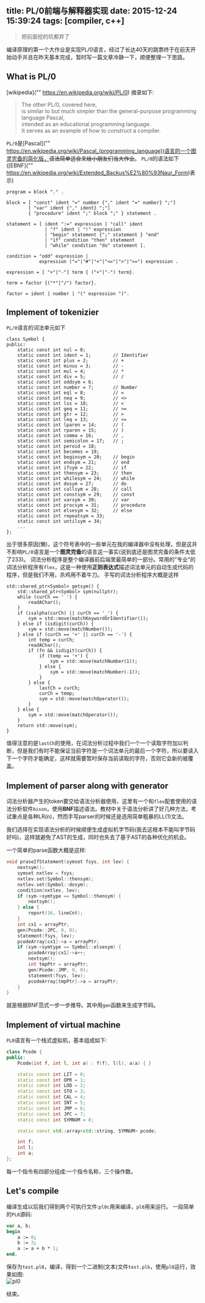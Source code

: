 title: PL/0前端与解释器实现
date: 2015-12-24 15:39:24
tags: [compiler, c++]
---

>把前面挖的坑都弃了

编译原理的第一个大作业是实现PL/0语言，经过了长达40天的跳票终于在前天开始<!--more-->动手并且在昨天基本完成，暂时写一篇文章冷静一下，顺便整理一下思路。

## What is PL/0

[wikipedia]("" https://en.wikipedia.org/wiki/PL/0)
摘录如下:
> The other PL/0, covered here, <br/>
is similar to but much simpler than the general-purpose programming language Pascal, <!--more--><br/>
intended as an educational programming language.<br/>
It serves as an example of how to construct a compiler. <br/>

`PL/0`是[Pascal]("" https://en.wikipedia.org/wiki/Pascal_(programming_language))语言的一个图灵完备的简化版，<s>语法简单适合来给小朋友们当大作业</s>。
`PL/0`的语法如下([EBNF]("" https://en.wikipedia.org/wiki/Extended_Backus%E2%80%93Naur_Form)表示)
```
program = block "." .

block = [ "const" ident "=" number {"," ident "=" number} ";"]
        [ "var" ident {"," ident} ";"]
        { "procedure" ident ";" block ";" } statement .

statement = [ ident ":=" expression | "call" ident 
              | "?" ident | "!" expression 
              | "begin" statement {";" statement } "end" 
              | "if" condition "then" statement 
              | "while" condition "do" statement ].

condition = "odd" expression |
            expression ("="|"#"|"<"|"<="|">"|">=") expression .

expression = [ "+"|"-"] term { ("+"|"-") term}.

term = factor {("*"|"/") factor}.

factor = ident | number | "(" expression ")".
```

## Implement of tokenizier
`PL/0`语言的词法单元如下
```
class Symbol {
public:
    static const int nul = 0;
    static const int ident = 1;        // Identifier
    static const int plus = 2;         // +
    static const int minus = 3;        // -
    static const int mul = 4;          // *
    static const int div = 5;          // /
    static const int oddsym = 6; 
    static const int number = 7;       // Number
    static const int eql = 8;          // =
    static const int neq = 9;          // <>
    static const int lss = 10;         // <
    static const int geq = 11;         // >=
    static const int gtr = 12;         // >
    static const int leq = 13;         // <=
    static const int lparen = 14;      // (
    static const int rparen = 15;      // )
    static const int comma = 16;       // ,
    static const int semicolon = 17;   // ;
    static const int peroid = 18; 
    static const int becomes = 19;
    static const int beginsym = 20;    // begin
    static const int endsym = 21;      // end
    static const int ifsym = 22;       // if
    static const int thensym = 23;     // then
    static const int whilesym = 24;    // while 
    static const int dosym = 27;       // do
    static const int callsym = 28;     // call
    static const int constsym = 29;    // const
    static const int varsym = 30;      // var
    static const int procsym = 31;     // procedure
    static const int elsesym = 32;     // else
    static const int repeatsym = 33;
    static const int untilsym = 34;
    ...
};
```
出于很多原因(懒)，这个符号表中的一些单元在我的编译器中没有处理，但是这并不影响`PL/0`语言是一个**图灵完备**的语言这一事实(说到底还是图灵完备的条件太低了233)。
词法分析程序是整个编译器前后端里最简单的一部分。常用的"专业"的词法分析程序有`flex`，这是一种使用**正则表达式**描述词法单元的自动生成代码的程序，但是我们不用，杀鸡用不着牛刀。
手写的词法分析程序大概是这样
```
std::shared_ptr<Symbol> getsym() {
    std::shared_ptr<Symbol> sym(nullptr);
    while (curCh == ' ') {
        readAChar();
    }
    if (isalpha(curCh) || curCh == '_') {
        sym = std::move(matchKeywordOrIdentifier());
    } else if (isdigit(curCh)) {
        sym = std::move(matchNumber());
    } else if (curCh == '+' || curCh == '-') {
        int temp = curCh;
        readAChar();
        if (fn && isdigit(curCh)) {
            if (temp == '+') {
                sym = std::move(matchNumber(1));
            } else {
                sym = std::move(matchNumber(-1));
            }
        } else {
            lastCh = curCh;
            curCh = temp;
            sym = std::move(matchOperator());
        }
    } else {
        sym = std::move(matchOperator());
    }
    return std::move(sym);
}
```
值得注意的是`lastCh`的使用，在词法分析过程中我们一个一个读取字符加以判断，但是我们有时不能保证当前字符是一个词法单元的最后一个字符，所以要读入下一个字符才能确定，这样就需要暂时保存当前读取的字符，否则它会新的被覆盖。

## Implement of parser along with generator
词法分析器产生的token要交给语法分析器使用，这里有一个和`flex`配套使用的语法分析软件`bison`，使用**BNF**描述语法。教材中关于语法分析讲了好几种方法，考试重点是各种LR(n)，然而手写parser的时候还是选用简单粗暴的LL(1)文法。

我们选择在实现语法分析的时候顺便生成虚拟机字节码(我去这根本不能叫字节码好吗)，这样就避免了AST的生成，同时也失去了基于AST的各种优化的机会。

一个简单的parse函数大概是这样:
```C++
void praseIfStatement(symset fsys, int lev) {
    nextsym();
    symset nxtlev = fsys;
    nxtlev.set(Symbol::thensym);
    nxtlev.set(Symbol::dosym);
    condition(nxtlev, lev);
    if (sym->symtype == Symbol::thensym) {
        nextsym();
    } else {
        report(16, lineCnt);
    }
    int cx1 = arrayPtr;
    gen(Pcode::JPC, 0, 0);
    statement(fsys, lev);
    pcodeArray[cx1]->a = arrayPtr;
    if (sym->symtype == Symbol::elsesym) {
        pcodeArray[cx1]->a++;
        nextsym();
        int tmpPtr = arrayPtr;
        gen(Pcode::JMP, 0, 0);
        statement(fsys, lev);
        pcodeArray[tmpPtr]->a = arrayPtr;
    }
}
```
就是根据BNF范式一步一步推导。其中用`gen`函数来生成字节码。

## Implement of virtual machine
`PL0`语言有一个栈式虚拟机，基本组成如下:
```C++
class Pcode {
public:
    Pcode(int f, int l, int a) : f(f), l(l), a(a) { }

    static const int LIT = 0;
    static const int OPR = 1;
    static const int LOD = 2;
    static const int STO = 3;
    static const int CAL = 4;
    static const int INT = 5;
    static const int JMP = 6;
    static const int JPC = 7;
    static const int SYMNUM = 8;

    static const std::array<std::string, SYMNUM> pcode;

    int f;
    int l;
    int a;
};
```
每一个指令有四部分组成:一个指令名称，三个操作数。

## Let's compile
编译生成以后我们得到两个可执行文件:`pl0c`用来编译，`pl0`用来运行。
一段简单的`PL0`源码:
```Pascal
var a, b;
begin
    a := 0;
    b := 3;
    a := a + b * 1;
end.
```
保存为`test.pl0`，编译，得到一个二进制(文本)文件`test.plb`，使用`pl0`运行，效果如图:<br />
![pl0](http://7xk052.com1.z0.glb.clouddn.com/pl0c.jpg "")

结束。